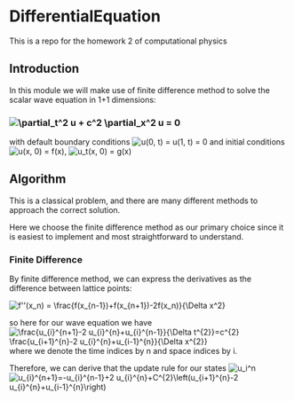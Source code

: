 # DifferentialEquation
This is a repo for the homework 2 of computational physics

## Introduction
In this module we will make use of finite difference method to solve the scalar wave equation in 1+1 dimensions:

### ![\partial_t^2 u + c^2 \partial_x^2 u = 0](https://render.githubusercontent.com/render/math?math=%5Cpartial_t%5E2%20u%20%2B%20c%5E2%20%5Cpartial_x%5E2%20u%20%3D%200)

with default boundary conditions
![u(0, t) = u(1, t) = 0](https://render.githubusercontent.com/render/math?math=u(0%2C%20t)%20%3D%20u(1%2C%20t)%20%3D%200)
and initial conditions 
![u(x, 0) = f(x)](https://render.githubusercontent.com/render/math?math=u(x%2C%200)%20%3D%20f(x)), ![u_t(x, 0) = g(x)](https://render.githubusercontent.com/render/math?math=u_t(x%2C%200)%20%3D%20g(x))

## Algorithm

This is a classical problem, and there are many different methods to approach the correct solution.

Here we choose the finite difference method as our primary choice since it is easiest to implement and most straightforward to understand.


### Finite Difference

By finite difference method, we can express the derivatives as the difference between lattice points:

![f''(x_n) = \frac{f(x_{n-1})+f(x_{n+1})-2f(x_n)}{\Delta x^2}](https://render.githubusercontent.com/render/math?math=f''(x_n)%20%3D%20%5Cfrac%7Bf(x_%7Bn-1%7D)%2Bf(x_%7Bn%2B1%7D)-2f(x_n)%7D%7B%5CDelta%20x%5E2%7D)

so here for our wave equation we have
![\frac{u_{i}^{n+1}-2 u_{i}^{n}+u_{i}^{n-1}}{\Delta t^{2}}=c^{2} \frac{u_{i+1}^{n}-2 u_{i}^{n}+u_{i-1}^{n}}{\Delta x^{2}}](https://render.githubusercontent.com/render/math?math=%5Cfrac%7Bu_%7Bi%7D%5E%7Bn%2B1%7D-2%20u_%7Bi%7D%5E%7Bn%7D%2Bu_%7Bi%7D%5E%7Bn-1%7D%7D%7B%5CDelta%20t%5E%7B2%7D%7D%3Dc%5E%7B2%7D%20%5Cfrac%7Bu_%7Bi%2B1%7D%5E%7Bn%7D-2%20u_%7Bi%7D%5E%7Bn%7D%2Bu_%7Bi-1%7D%5E%7Bn%7D%7D%7B%5CDelta%20x%5E%7B2%7D%7D)
where we denote the time indices by n and space indices by i.

Therefore, we can derive that the update rule for our states ![u_i^n](https://render.githubusercontent.com/render/math?math=u_i%5En)
![u_{i}^{n+1}=-u_{i}^{n-1}+2 u_{i}^{n}+C^{2}\left(u_{i+1}^{n}-2 u_{i}^{n}+u_{i-1}^{n}\right)](https://render.githubusercontent.com/render/math?math=u_%7Bi%7D%5E%7Bn%2B1%7D%3D-u_%7Bi%7D%5E%7Bn-1%7D%2B2%20u_%7Bi%7D%5E%7Bn%7D%2BC%5E%7B2%7D%5Cleft(u_%7Bi%2B1%7D%5E%7Bn%7D-2%20u_%7Bi%7D%5E%7Bn%7D%2Bu_%7Bi-1%7D%5E%7Bn%7D%5Cright))


